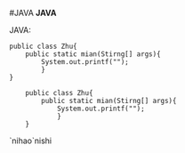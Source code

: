 #JAVA
**JAVA**

JAVA:
    
    public class Zhu{
        public static mian(Stirng[] args){
            System.out.printf("");
            }
    }
    



```
    public class Zhu{
        public static mian(Stirng[] args){
            System.out.printf("");
            }
    }
 ```
 \`nihao`nishi
 